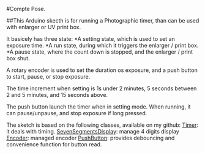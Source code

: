 #Compte Pose.

##This Arduino skecth is for running a Photographic timer, than can be used with enlarger or UV print box.

It basicely has three state:
*A setting state, which is used to set an exposure time.
*A run state, during which it triggers the enlarger / print box.
*A pause state, where the count down is stopped, and the enlarger / print box shut.

A rotary encoder is used to set the duration os exposure, and a push button to start, pause, or stop exposure.

The time increment when setting is 1s under 2 minutes, 5 seconds between 2 and 5 minutes, and 15 seconds above.

The push button launch the timer when in setting mode. When running, it can pause/unpause, and stop exposure if long pressed.

The sketch is based on the following classes, available on my github:
[Timer](https://www.github.com/troisiemtype/Timer): it deals with timing.
[SevenSegmentsDisplay](https://www.github.com/troisiemtype/7segmentdisplay): manage 4 digits display
[Encoder](https://www.github.com/troisiemtype/Encoder): managed encoder
[PushButton](https://www.github.com/troisiemtype/PushButton): provides debouncing and convenience function for button read.